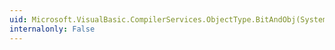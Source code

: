 ```yaml
---
uid: Microsoft.VisualBasic.CompilerServices.ObjectType.BitAndObj(System.Object,System.Object)
internalonly: False
---
```

